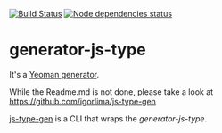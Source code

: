 [![Build Status](https://travis-ci.org/igorlima/generator-js-type.png)](https://travis-ci.org/igorlima/generator-js-type)
[![Node dependencies status](https://david-dm.org/igorlima/generator-js-type.png)](https://david-dm.org/igorlima/generator-js-type)

# generator-js-type

It's a [Yeoman generator](http://yeoman.io/authoring/index.html).

While the Readme.md is not done, please take a look at https://github.com/igorlima/js-type-gen

[js-type-gen](https://github.com/igorlima/js-type-gen) is a CLI that wraps the *generator-js-type*.
